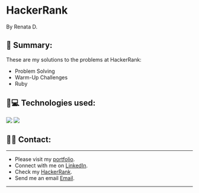 # HackerRank
By Renata D.

## 📌 Summary:
These are my solutions to the problems at HackerRank: 

* Problem Solving
* Warm-Up Challenges
* Ruby

## 📌💻 Technologies used:

![](https://img.shields.io/badge/Code-Javascript-informational?style=flat&logo=javascript&logoColor=white&color=sucess)
![](https://img.shields.io/badge/Code-Ruby-informational?style=flat&logo=ruby&logoColor=white&color=sucess)

## 📌📇 Contact:
<hr>

- Please visit my [portfolio](https://renatadickinson.netlify.app/).
- Connect with me on [LinkedIn](https://www.linkedin.com/in/renatafd/?locale=en_US).
- Check my [HackerRank](https://www.hackerrank.com/renata_dickinson?hr_r=1).
- Send me an email [Email](mailto:renata.f.dickinson@gmail.com?subject=[GitHub]).

<hr>